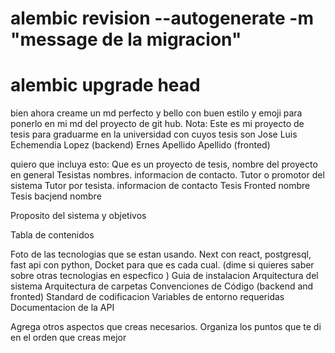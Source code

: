 # alembic revision --autogenerate -m "message de la migracion"
# alembic upgrade head




bien ahora creame un md perfecto y bello con buen estilo y emoji para ponerlo en mi md del proyecto de git hub.
Nota: Este es mi proyecto de tesis para graduarme en la universidad con cuyos tesis son
Jose Luis Echemendia Lopez (backend)
Ernes Apellido Apellido (fronted)

quiero que incluya esto:
Que es un proyecto de tesis, nombre del proyecto en general
Tesistas nombres. informacion de contacto.
Tutor o promotor del sistema
Tutor por tesista. informacion de contacto
Tesis Fronted nombre
Tesis bacjend nombre

Proposito del sistema y objetivos

Tabla de contenidos

Foto de las tecnologias que se estan usando. Next con react, postgresql, fast api con python, Docket para que es cada cual. (dime si quieres saber sobre otras tecnologias en especfico )
Guia de instalacion
Arquitectura del sistema
Arquitectura de carpetas
Convenciones de Código (backend and fronted)
Standard de codificacion
Variables de entorno requeridas
Documentacion de la API

Agrega otros aspectos que creas necesarios.
Organiza los puntos que te di en el orden que creas mejor 

